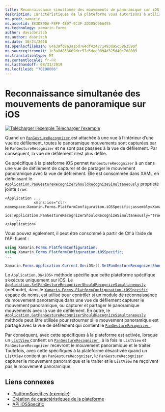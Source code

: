 ```yaml
---
title: Reconnaissance simultanée des mouvements de panoramique sur iOS
description: Caractéristiques de la plateforme vous autorisons à utiliser les fonctionnalités qui est disponible uniquement sur une plateforme spécifique, sans avoir à implémenter des convertisseurs personnalisés ou des effets. Cet article explique comment utiliser le spécifique à la plateforme iOS qui permet l’utilisation simultanée de la reconnaissance de mouvement de panoramique dans une application.
ms.prod: xamarin
ms.assetid: 883D89DA-F8FF-4B97-9C3F-2DD05C96A495
ms.technology: xamarin-forms
author: davidbritch
ms.author: dabritch
ms.date: 10/24/2018
ms.openlocfilehash: 64a39fc8a3a1bd764df424271493d95c5863590f
ms.sourcegitcommit: 1e3a0d853669dcc57d5dee0894d325d40c7d8009
ms.translationtype: MT
ms.contentlocale: fr-FR
ms.lasthandoff: 08/31/2019
ms.locfileid: "70198006"
---
```

# <a name="simultaneous-pan-gesture-recognition-on-ios"></a>Reconnaissance simultanée des mouvements de panoramique sur iOS

[![Télécharger l’exemple](~/media/shared/download.png) Télécharger l’exemple](https://docs.microsoft.com/samples/xamarin/xamarin-forms-samples/userinterface-platformspecifics)

Quand un [ `PanGestureRecognizer` ](xref:Xamarin.Forms.PanGestureRecognizer) est attachée à une vue à l’intérieur d’une vue de défilement, toutes le panoramique mouvements sont capturées par le `PanGestureRecognizer` et ne sont pas passées à la vue de défilement. Par conséquent, la vue de défilement n’est plus défile.

Ce spécifique à la plateforme iOS permet `PanGestureRecognizer` à un dans une vue de défilement de capturer et de partager le mouvement panoramique avec la vue de défilement. Elle est consommée dans XAML en définissant le [ `Application.PanGestureRecognizerShouldRecognizeSimultaneously` ](xref:Xamarin.Forms.PlatformConfiguration.iOSSpecific.Application.PanGestureRecognizerShouldRecognizeSimultaneouslyProperty) propriété jointe `true`:

```xaml
<Application ...
             xmlns:ios="clr-namespace:Xamarin.Forms.PlatformConfiguration.iOSSpecific;assembly=Xamarin.Forms.Core"
             ios:Application.PanGestureRecognizerShouldRecognizeSimultaneously="true">
    ...
</Application>
```

Vous pouvez également, il peut être consommé à partir de C# à l’aide de l’API fluent :

```csharp
using Xamarin.Forms.PlatformConfiguration;
using Xamarin.Forms.PlatformConfiguration.iOSSpecific;
...

Xamarin.Forms.Application.Current.On<iOS>().SetPanGestureRecognizerShouldRecognizeSimultaneously(true);
```

Le `Application.On<iOS>` méthode spécifie que cette plateforme spécifique s’exécute uniquement sur iOS. Le [ `Application.SetPanGestureRecognizerShouldRecognizeSimultaneously` ](xref:Xamarin.Forms.PlatformConfiguration.iOSSpecific.Application.SetPanGestureRecognizerShouldRecognizeSimultaneously(Xamarin.Forms.IPlatformElementConfiguration{Xamarin.Forms.PlatformConfiguration.iOS,Xamarin.Forms.Application},System.Boolean)) (méthode), dans le [ `Xamarin.Forms.PlatformConfiguration.iOSSpecific` ](xref:Xamarin.Forms.PlatformConfiguration.iOSSpecific) espace de noms, est utilisé pour contrôler si un module de reconnaissance de mouvement panoramique dans une vue de défilement capturer le mouvement panoramique, ou capturer et partager le panoramique mouvements avec la vue de défilement. En outre, le [ `Application.GetPanGestureRecognizerShouldRecognizeSimultaneously` ](xref:Xamarin.Forms.PlatformConfiguration.iOSSpecific.Application.GetPanGestureRecognizerShouldRecognizeSimultaneously(Xamarin.Forms.IPlatformElementConfiguration{Xamarin.Forms.PlatformConfiguration.iOS,Xamarin.Forms.Application})) méthode peut être utilisée pour retourner si le mouvement panoramique est partagé avec la vue de défilement qui contient le [ `PanGestureRecognizer` ](xref:Xamarin.Forms.PanGestureRecognizer).

Par conséquent, avec cette spécifiques à la plateforme est activée, lorsque un [ `ListView` ](xref:Xamarin.Forms.ListView) contient un [ `PanGestureRecognizer` ](xref:Xamarin.Forms.PanGestureRecognizer), à la fois le `ListView` et `PanGestureRecognizer` recevront le mouvement panoramique et le traiter. Toutefois, avec cette spécifiques à la plateforme désactivée quand un `ListView` contient un `PanGestureRecognizer`, le `PanGestureRecognizer` capturer le mouvement panoramique et le traiter et le `ListView` ne reçoivent pas le mouvement panoramique.

## <a name="related-links"></a>Liens connexes

- [PlatformSpecifics (exemple)](https://docs.microsoft.com/samples/xamarin/xamarin-forms-samples/userinterface-platformspecifics)
- [Création de caractéristiques de la plateforme](~/xamarin-forms/platform/platform-specifics/index.md#creating-platform-specifics)
- [API iOSSpecific](xref:Xamarin.Forms.PlatformConfiguration.iOSSpecific)
